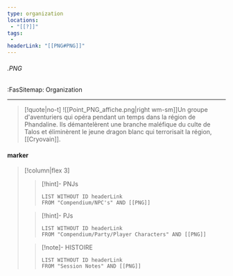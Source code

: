 ```yaml
---
type: organization
locations:
 - "[[?]]"
tags:
 - 
headerLink: "[[PNG#PNG]]"
---
```


###### .PNG
<span class="sub2">:FasSitemap: Organization</span>
___

> [!quote|no-t]
>![[Point_PNG_affiche.png|right wm-sm]]Un groupe d'aventuriers qui opéra pendant un temps dans la région de Phandaline. Ils démantelèrent une branche maléfique du culte de Talos et éliminèrent le jeune dragon blanc qui terrorisait la région, [[Cryovain]].

#### marker
> [!column|flex 3]
>>[!hint]- PNJs
>>```dataview
>>LIST WITHOUT ID headerLink
>>FROM "Compendium/NPC's" AND [[PNG]]
>
>>[!hint]- PJs
>>```dataview
>>LIST WITHOUT ID headerLink
>>FROM "Compendium/Party/Player Characters" AND [[PNG]]
>
>>[!note]- HISTOIRE
>>```dataview
>>LIST WITHOUT ID headerLink
>>FROM "Session Notes" AND [[PNG]]